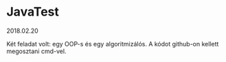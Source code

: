 # JavaTest
2018.02.20

Két feladat volt: egy OOP-s és egy algoritmizálós. A kódot github-on kellett megosztani cmd-vel.
